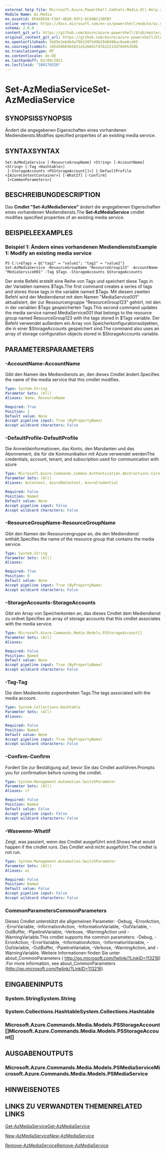 ```yaml
---
external help file: Microsoft.Azure.PowerShell.Cmdlets.Media.dll-Help.xml
Module Name: Az.Media
ms.assetid: 0FA49058-F3A7-4ED9-93F2-0C84BC130FB7
online version: https://docs.microsoft.com/en-us/powershell/module/az.media/set-azmediaservice
schema: 2.0.0
content_git_url: https://github.com/Azure/azure-powershell/blob/master/src/Media/Media/help/Set-AzMediaService.md
original_content_git_url: https://github.com/Azure/azure-powershell/blob/master/src/Media/Media/help/Set-AzMediaService.md
ms.openlocfilehash: 5b85e3e64b4a79b33975d9b29d0498ac8ae0ce03
ms.sourcegitcommit: c05d3d669b5631e526841f47b22513d78495350b
ms.translationtype: MT
ms.contentlocale: de-DE
ms.lasthandoff: 02/09/2021
ms.locfileid: "100170328"
---
```

# <span data-ttu-id="2c02c-101">Set-AzMediaService</span><span class="sxs-lookup"><span data-stu-id="2c02c-101">Set-AzMediaService</span></span>

## <span data-ttu-id="2c02c-102">SYNOPSIS</span><span class="sxs-lookup"><span data-stu-id="2c02c-102">SYNOPSIS</span></span>
<span data-ttu-id="2c02c-103">Ändert die angegebenen Eigenschaften eines vorhandenen Mediendiensts.</span><span class="sxs-lookup"><span data-stu-id="2c02c-103">Modifies specified properties of an existing media service.</span></span>

## <span data-ttu-id="2c02c-104">SYNTAX</span><span class="sxs-lookup"><span data-stu-id="2c02c-104">SYNTAX</span></span>

```
Set-AzMediaService [-ResourceGroupName] <String> [-AccountName] <String> [-Tag <Hashtable>]
 [-StorageAccounts <PSStorageAccount[]>] [-DefaultProfile <IAzureContextContainer>] [-WhatIf] [-Confirm]
 [<CommonParameters>]
```

## <span data-ttu-id="2c02c-105">BESCHREIBUNG</span><span class="sxs-lookup"><span data-stu-id="2c02c-105">DESCRIPTION</span></span>
<span data-ttu-id="2c02c-106">Das **Cmdlet "Set-AzMediaService"** ändert die angegebenen Eigenschaften eines vorhandenen Mediendiensts.</span><span class="sxs-lookup"><span data-stu-id="2c02c-106">The **Set-AzMediaService** cmdlet modifies specified properties of an existing media service.</span></span>

## <span data-ttu-id="2c02c-107">BEISPIELE</span><span class="sxs-lookup"><span data-stu-id="2c02c-107">EXAMPLES</span></span>

### <span data-ttu-id="2c02c-108">Beispiel 1: Ändern eines vorhandenen Mediendiensts</span><span class="sxs-lookup"><span data-stu-id="2c02c-108">Example 1: Modify an existing media service</span></span>
```
PS C:\>$Tags = @{"tag1" = "value1"; "tag2" = "value2"}
Set-AzMediaService -ResourceGroupName "ResourceGroup123" -AccountName "MediaService001" -Tag $Tags -StorageAccounts $StorageAccounts
```

<span data-ttu-id="2c02c-109">Der erste Befehl erstellt eine Reihe von Tags und speichert diese Tags in der Variablen namens $Tags.</span><span class="sxs-lookup"><span data-stu-id="2c02c-109">The first command creates a series of tags and stores those tags in the variable named $Tags.</span></span>
<span data-ttu-id="2c02c-110">Mit diesem zweiten Befehl wird der Mediendienst mit dem Namen "MediaService001" aktualisiert, der zur Ressourcengruppe "ResourceGroup123" gehört, mit den in der variablen $Tags gespeicherten Tags.</span><span class="sxs-lookup"><span data-stu-id="2c02c-110">This second command updates the media service named MediaService001 that belongs to the resource group named ResourceGroup123 with the tags stored in $Tags variable.</span></span>
<span data-ttu-id="2c02c-111">Der Befehl verwendet außerdem ein Array von Speicherkonfigurationsobjekten, die in einer $StorageAccounts gespeichert sind.</span><span class="sxs-lookup"><span data-stu-id="2c02c-111">The command also uses an array of storage configuration objects stored in $StorageAccounts variable.</span></span>

## <span data-ttu-id="2c02c-112">PARAMETERS</span><span class="sxs-lookup"><span data-stu-id="2c02c-112">PARAMETERS</span></span>

### <span data-ttu-id="2c02c-113">-AccountName</span><span class="sxs-lookup"><span data-stu-id="2c02c-113">-AccountName</span></span>
<span data-ttu-id="2c02c-114">Gibt den Namen des Mediendiensts an, den dieses Cmdlet ändert.</span><span class="sxs-lookup"><span data-stu-id="2c02c-114">Specifies the name of the media service that this cmdlet modifies.</span></span>

```yaml
Type: System.String
Parameter Sets: (All)
Aliases: Name, ResourceName

Required: True
Position: 1
Default value: None
Accept pipeline input: True (ByPropertyName)
Accept wildcard characters: False
```

### <span data-ttu-id="2c02c-115">-DefaultProfile</span><span class="sxs-lookup"><span data-stu-id="2c02c-115">-DefaultProfile</span></span>
<span data-ttu-id="2c02c-116">Die Anmeldeinformationen, das Konto, den Mandanten und das Abonnement, die für die Kommunikation mit Azure verwendet werden</span><span class="sxs-lookup"><span data-stu-id="2c02c-116">The credentials, account, tenant, and subscription used for communication with azure</span></span>

```yaml
Type: Microsoft.Azure.Commands.Common.Authentication.Abstractions.Core.IAzureContextContainer
Parameter Sets: (All)
Aliases: AzContext, AzureRmContext, AzureCredential

Required: False
Position: Named
Default value: None
Accept pipeline input: False
Accept wildcard characters: False
```

### <span data-ttu-id="2c02c-117">-ResourceGroupName</span><span class="sxs-lookup"><span data-stu-id="2c02c-117">-ResourceGroupName</span></span>
<span data-ttu-id="2c02c-118">Gibt den Namen der Ressourcengruppe an, die den Mediendienst enthält.</span><span class="sxs-lookup"><span data-stu-id="2c02c-118">Specifies the name of the resource group that contains the media service.</span></span>

```yaml
Type: System.String
Parameter Sets: (All)
Aliases:

Required: True
Position: 0
Default value: None
Accept pipeline input: True (ByPropertyName)
Accept wildcard characters: False
```

### <span data-ttu-id="2c02c-119">-StorageAccounts</span><span class="sxs-lookup"><span data-stu-id="2c02c-119">-StorageAccounts</span></span>
<span data-ttu-id="2c02c-120">Gibt ein Array von Speicherkonten an, das dieses Cmdlet dem Mediendienst zu ordnet.</span><span class="sxs-lookup"><span data-stu-id="2c02c-120">Specifies an array of storage accounts that this cmdlet associates with the media service.</span></span>

```yaml
Type: Microsoft.Azure.Commands.Media.Models.PSStorageAccount[]
Parameter Sets: (All)
Aliases:

Required: False
Position: Named
Default value: None
Accept pipeline input: True (ByPropertyName)
Accept wildcard characters: False
```

### <span data-ttu-id="2c02c-121">-Tag</span><span class="sxs-lookup"><span data-stu-id="2c02c-121">-Tag</span></span>
<span data-ttu-id="2c02c-122">Die dem Medienkonto zugeordneten Tags.</span><span class="sxs-lookup"><span data-stu-id="2c02c-122">The tags associated with the media account.</span></span>

```yaml
Type: System.Collections.Hashtable
Parameter Sets: (All)
Aliases:

Required: False
Position: Named
Default value: None
Accept pipeline input: True (ByPropertyName)
Accept wildcard characters: False
```

### <span data-ttu-id="2c02c-123">-Confirm</span><span class="sxs-lookup"><span data-stu-id="2c02c-123">-Confirm</span></span>
<span data-ttu-id="2c02c-124">Fordert Sie zur Bestätigung auf, bevor Sie das Cmdlet ausführen.</span><span class="sxs-lookup"><span data-stu-id="2c02c-124">Prompts you for confirmation before running the cmdlet.</span></span>

```yaml
Type: System.Management.Automation.SwitchParameter
Parameter Sets: (All)
Aliases: cf

Required: False
Position: Named
Default value: False
Accept pipeline input: False
Accept wildcard characters: False
```

### <span data-ttu-id="2c02c-125">-Waswenn</span><span class="sxs-lookup"><span data-stu-id="2c02c-125">-WhatIf</span></span>
<span data-ttu-id="2c02c-126">Zeigt, was passiert, wenn das Cmdlet ausgeführt wird.</span><span class="sxs-lookup"><span data-stu-id="2c02c-126">Shows what would happen if the cmdlet runs.</span></span>
<span data-ttu-id="2c02c-127">Das Cmdlet wird nicht ausgeführt.</span><span class="sxs-lookup"><span data-stu-id="2c02c-127">The cmdlet is not run.</span></span>

```yaml
Type: System.Management.Automation.SwitchParameter
Parameter Sets: (All)
Aliases: wi

Required: False
Position: Named
Default value: False
Accept pipeline input: False
Accept wildcard characters: False
```

### <span data-ttu-id="2c02c-128">CommonParameters</span><span class="sxs-lookup"><span data-stu-id="2c02c-128">CommonParameters</span></span>
<span data-ttu-id="2c02c-129">Dieses Cmdlet unterstützt die allgemeinen Parameter: -Debug, -ErrorAction, -ErrorVariable, -InformationAction, -InformationVariable, -OutVariable, -OutBuffer, -PipelineVariable, -Verbose, -WarningAction und -WarningVariable.</span><span class="sxs-lookup"><span data-stu-id="2c02c-129">This cmdlet supports the common parameters: -Debug, -ErrorAction, -ErrorVariable, -InformationAction, -InformationVariable, -OutVariable, -OutBuffer, -PipelineVariable, -Verbose, -WarningAction, and -WarningVariable.</span></span> <span data-ttu-id="2c02c-130">Weitere Informationen finden Sie unter about_CommonParameters ( http://go.microsoft.com/fwlink/?LinkID=113216) .</span><span class="sxs-lookup"><span data-stu-id="2c02c-130">For more information, see about_CommonParameters (http://go.microsoft.com/fwlink/?LinkID=113216).</span></span>

## <span data-ttu-id="2c02c-131">EINGABEN</span><span class="sxs-lookup"><span data-stu-id="2c02c-131">INPUTS</span></span>

### <span data-ttu-id="2c02c-132">System.String</span><span class="sxs-lookup"><span data-stu-id="2c02c-132">System.String</span></span>

### <span data-ttu-id="2c02c-133">System.Collections.Hashtable</span><span class="sxs-lookup"><span data-stu-id="2c02c-133">System.Collections.Hashtable</span></span>

### <span data-ttu-id="2c02c-134">Microsoft.Azure.Commands.Media.Models.PSStorageAccount[]</span><span class="sxs-lookup"><span data-stu-id="2c02c-134">Microsoft.Azure.Commands.Media.Models.PSStorageAccount[]</span></span>

## <span data-ttu-id="2c02c-135">AUSGABEN</span><span class="sxs-lookup"><span data-stu-id="2c02c-135">OUTPUTS</span></span>

### <span data-ttu-id="2c02c-136">Microsoft.Azure.Commands.Media.Models.PSMediaService</span><span class="sxs-lookup"><span data-stu-id="2c02c-136">Microsoft.Azure.Commands.Media.Models.PSMediaService</span></span>

## <span data-ttu-id="2c02c-137">HINWEISE</span><span class="sxs-lookup"><span data-stu-id="2c02c-137">NOTES</span></span>

## <span data-ttu-id="2c02c-138">LINKS ZU VERWANDTEN THEMEN</span><span class="sxs-lookup"><span data-stu-id="2c02c-138">RELATED LINKS</span></span>

[<span data-ttu-id="2c02c-139">Get-AzMediaService</span><span class="sxs-lookup"><span data-stu-id="2c02c-139">Get-AzMediaService</span></span>](./Get-AzMediaService.md)

[<span data-ttu-id="2c02c-140">New-AzMediaService</span><span class="sxs-lookup"><span data-stu-id="2c02c-140">New-AzMediaService</span></span>](./New-AzMediaService.md)

[<span data-ttu-id="2c02c-141">Remove-AzMediaService</span><span class="sxs-lookup"><span data-stu-id="2c02c-141">Remove-AzMediaService</span></span>](./Remove-AzMediaService.md)


